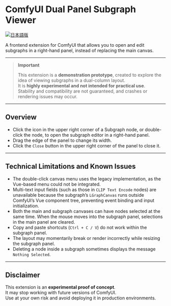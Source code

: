 # ComfyUI Dual Panel Subgraph Viewer

[![日本語版](https://img.shields.io/badge/README-日本語版-gray.svg)](README_ja.md)


A frontend extension for ComfyUI that allows you to open and edit subgraphs in a right-hand panel, instead of replacing the main canvas.

---

> **Important**
>
> This extension is a **demonstration prototype**, created to explore the idea of viewing subgraphs in a dual-column layout.  
> It is **highly experimental and not intended for practical use**.  
> Stability and compatibility are not guaranteed, and crashes or rendering issues may occur.

---

## Overview

- Click the icon in the upper right corner of a Subgraph node, or double-click the node, to open the subgraph editor in a right-hand panel.  
- Drag the edge of the panel to change its width.  
- Click the `Close` button in the upper right corner of the panel to close it.

---

## Technical Limitations and Known Issues

- The double-click canvas menu uses the legacy implementation, as the Vue-based menu could not be integrated.
- Multi-text input fields (such as those in `CLIP Text Encode` nodes) are unavailable because the subgraph’s `LGraphCanvas` runs outside ComfyUI’s Vue component tree, preventing event binding and input initialization.
- Both the main and subgraph canvases can have nodes selected at the same time. When the mouse moves into the subgraph panel, selections in the main panel are cleared.
- Copy and paste shortcuts (`Ctrl + C / V`) do not work within the subgraph panel.
- The layout may momentarily break or render incorrectly while resizing the subgraph panel.
- Deleting a node inside a subgraph sometimes displays the message `Nothing Selected`.

---

## Disclaimer

This extension is an **experimental proof of concept**.  
It may stop working with future versions of ComfyUI.  
Use at your own risk and avoid deploying it in production environments.

